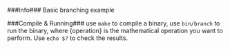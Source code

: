 ###Info###
Basic branching example

###Compile & Running###
use `make` to compile a binary,
use `bin/branch` to run the binary, where {operation} is the mathematical operation you want to perform. Use `echo $?` to check the results.
